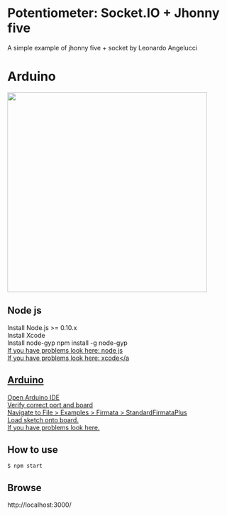 
# Potentiometer: Socket.IO + Jhonny five
A simple example of jhonny five + socket by Leonardo Angelucci

# Arduino 
<img src="http://johnny-five.io/img/breadboard/potentiometer.png" width="450">


## Node js
Install Node.js >= 0.10.x <br />
Install Xcode<br />
Install node-gyp npm install -g node-gyp<br />
<a href="https://www.youtube.com/watch?v=TQks1p7xjdI">If you have problems look here: node js</a><br/>
<a href="https://www.youtube.com/watch?v=lG9FNv8Txn8">If you have problems look here: xcode</a

## Arduino
Open Arduino IDE<br />
Verify correct port and board<br />
Navigate to File > Examples > Firmata > StandardFirmataPlus<br />
Load sketch onto board.<br />
<a href="https://www.youtube.com/watch?v=2L8YYJpfuvE">If you have problems look here.</a>

## How to use
```
$ npm start
```
## Browse
http://localhost:3000/

